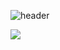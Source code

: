 <!-- Header Content -->
![header](https://capsule-render.vercel.app/api?type=soft&color=gradient&customColorList=27&height=200&section=header&text=TaeJin%20Lee&fontSize=90&fontAlign=50&fontAlignY=40&desc=Backend%20developer&descSize=30&descAlignY=75&animation=fadeIn)


<img src="https://img.shields.io/badge/python-3670A0?style=flat-square&logo=Python&logoColor=ffdd54"/>

